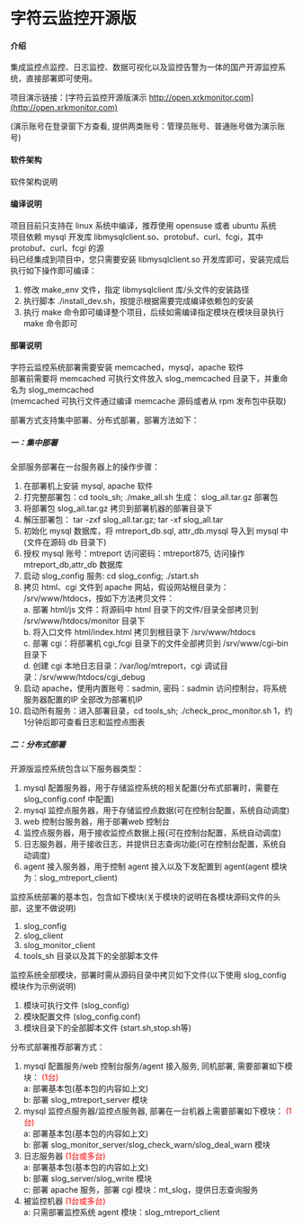 # 字符云监控开源版

#### 介绍
集成监控点监控、日志监控、数据可视化以及监控告警为一体的国产开源监控系统，直接部署即可使用。  

项目演示链接：[字符云监控开源版演示 http://open.xrkmonitor.com](http://open.xrkmonitor.com)  

(演示账号在登录窗下方查看, 提供两类账号：管理员账号、普通账号做为演示账号)  

#### 软件架构
软件架构说明


#### 编译说明 
项目目前只支持在 linux 系统中编译，推荐使用 opensuse 或者 ubuntu 系统   
项目依赖 mysql 开发库 libmysqlclient.so、protobuf、curl、fcgi，其中 protobuf、curl、fcgi 的源  
码已经集成到项目中，您只需要安装 libmysqlclient.so 开发库即可，安装完成后执行如下操作即可编译：  
1. 修改 make_env 文件，指定 libmysqlclient 库/头文件的安装路径
2. 执行脚本 ./install_dev.sh，按提示根据需要完成编译依赖包的安装
3. 执行 make 命令即可编译整个项目，后续如需编译指定模块在模块目录执行 make 命令即可  

#### 部署说明
字符云监控系统部署需要安装  memcached，mysql，apache 软件   
部署前需要将 memcached 可执行文件放入 slog_memcached 目录下，并重命名为 slog_memcached  
(memcached 可执行文件通过编译 memcache 源码或者从 rpm 发布包中获取)

部署方式支持集中部署、分布式部署，部署方法如下：   

##### 一：集中部署
全部服务部署在一台服务器上的操作步骤：
1. 在部署机上安装 mysql, apache 软件
2. 打完整部署包：cd  tools_sh; ./make_all.sh 生成： slog_all.tar.gz 部署包
3. 将部署包 slog_all.tar.gz 拷贝到部署机器的部署目录下   
4. 解压部署包： tar -zxf slog_all.tar.gz; tar -xf slog_all.tar
5. 初始化 mysql 数据库，将 mtreport_db.sql, attr_db.mysql 导入到 mysql 中(文件在源码 db 目录下)  
6. 授权 mysql 账号：mtreport 访问密码：mtreport875, 访问操作  mtreport_db,attr_db 数据库
7. 启动 slog_config 服务: cd slog_config; ./start.sh
8. 拷贝 html、cgi 文件到 apache 网站，假设网站根目录为： /srv/www/htdocs，按如下方法拷贝文件：   
   a. 部署 html/js 文件：将源码中 html 目录下的文件/目录全部拷贝到 /srv/www/htdocs/monitor 目录下  
   b. 将入口文件 html/index.html 拷贝到根目录下 /srv/www/htdocs  
   c. 部署 cgi：将部署机 cgi_fcgi 目录下的文件全部拷贝到 /srv/www/cgi-bin 目录下  
   d. 创建 cgi 本地日志目录：/var/log/mtreport，cgi 调试目录：/srv/www/htdocs/cgi_debug  
9. 启动 apache，使用内置账号：sadmin, 密码：sadmin 访问控制台，将系统服务器配置的IP 全部改为部署机IP  
10. 启动所有服务：进入部署目录，cd tools_sh; ./check_proc_monitor.sh 1，约1分钟后即可查看日志和监控点图表  

##### 二：分布式部署
开源版监控系统包含以下服务器类型：
1. mysql 配置服务器，用于存储监控系统的相关配置(分布式部署时，需要在 slog_config.conf 中配置)  
2. mysql 监控点服务器，用于存储监控点数据(可在控制台配置，系统自动调度)  
3. web 控制台服务器，用于部署web 控制台    
4. 监控点服务器，用于接收监控点数据上报(可在控制台配置，系统自动调度)   
5. 日志服务器，用于接收日志，并提供日志查询功能(可在控制台配置，系统自动调度)   
6. agent 接入服务器，用于控制 agent 接入以及下发配置到 agent(agent 模块为：slog_mtreport_client)   


监控系统部署的基本包，包含如下模块(关于模块的说明在各模块源码文件的头部，这里不做说明)   
1. slog_config    
2. slog_client    
3. slog_monitor_client   
4. tools_sh 目录以及其下的全部脚本文件  

监控系统全部模块，部署时需从源码目录中拷贝如下文件(以下使用 slog_config 模块作为示例说明)   
1. 模块可执行文件 (slog_config)   
2. 模块配置文件 (slog_config.conf)   
3. 模块目录下的全部脚本文件 (start.sh,stop.sh等)   


分布式部署推荐部署方式：  
1. mysql 配置服务/web 控制台服务/agent 接入服务, 同机部署, 需要部署如下模块： <font color=red>(1台)</font>   
	a: 部署基本包(基本包的内容如上文)   
	b: 部署 slog_mtreport_server 模块   
2. mysql 监控点服务器/监控点服务器, 部署在一台机器上需要部署如下模块： <font color=red>(1台)</font>    
	a: 部署基本包(基本包的内容如上文)   
	b: 部署 slog_monitor_server/slog_check_warn/slog_deal_warn 模块   
3. 日志服务器 <font color=red>(1台或多台)</font>    
	a: 部署基本包(基本包的内容如上文)  
	b: 部署 slog_server/slog_write 模块   
	c: 部署 apache 服务，部署 cgi 模块：mt_slog，提供日志查询服务   
4. 被监控机器 <font color=red>(1台或多台)</font>      
	a: 只需部署监控系统 agent 模块：slog_mtreport_client   

